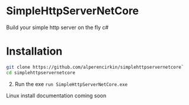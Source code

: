 # SimpleHttpServerNetCore
 Build your simple http server on the fly c#

  # Installation
 ```bash
 git clone https://github.com/alperencirkin/simplehttpservernetcore`
 cd simplehttpservernetcore
 ```
2. Run the exe
`run SimpleHttpServerNetCore.exe`

Linux install documentation coming soon
